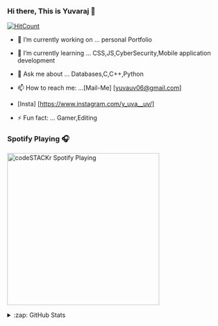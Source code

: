 ### Hi there, This is Yuvaraj 👋

[![HitCount](http://hits.dwyl.com/uvyuva/uvyuva.svg)](http://hits.dwyl.com/uvyuva/uvyuva)


- 🔭 I’m currently working on ... personal Portfolio 

- 🌱 I’m currently learning ...  CSS,JS,CyberSecurity,Mobile application development

- 💬 Ask me about ... Databases,C,C++,Python

- 📫 How to reach me: ...[Mail-Me] [yuvauv06@gmail.com]

- [Insta] [https://www.instagram.com/y_uva__uv/]

- ⚡ Fun fact: ... Gamer,Editing


### Spotify Playing 🎧

[<img src="https://now-playing/api/spotify-playing" alt="codeSTACKr Spotify Playing" width="350" />](https://open.spotify.com/user/swyqyimdc12jajde4vpwd2x1b)


<details>
  <summary>:zap: GitHub Stats</summary>

  <img align="left" alt="GitHub Stats" src="https://github-readme-stats.codestackr.vercel.app/api?username=uvyuva&show_icons=true&hide_border=true" />

</details>
